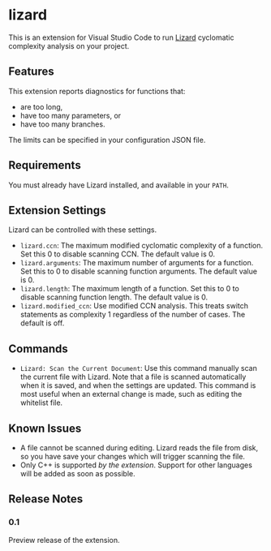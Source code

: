 # lizard

This is an extension for Visual Studio Code to run
[Lizard](https://github.com/terryyin/lizard) cyclomatic complexity analysis on
your project.

## Features

This extension reports diagnostics for functions that:

* are too long,
* have too many parameters, or
* have too many branches.

The limits can be specified in your configuration JSON file.

## Requirements

You must already have Lizard installed, and available in your `PATH`.

## Extension Settings

Lizard can be controlled with these settings.

* `lizard.ccn`: The maximum modified cyclomatic complexity of a function. Set
  this 0 to disable scanning CCN. The default value is 0.
* `lizard.arguments`: The maximum number of arguments for a function. Set this
  to 0 to disable scanning function arguments. The default value is 0.
* `lizard.length`: The maximum length of a function. Set this to 0 to disable
  scanning function length. The default value is 0.
* `lizard.modified_ccn`: Use modified CCN analysis. This treats switch
  statements as complexity 1 regardless of the number of cases. The default is
  off.

## Commands

* `Lizard: Scan the Current Document`: Use this command manually scan the
  current file with Lizard. Note that a file is scanned automatically when it is
  saved, and when the settings are updated. This command is most useful when an
  external change is made, such as editing the whitelist file.

## Known Issues

* A file cannot be scanned during editing. Lizard reads the file from disk, so
  you have save your changes which will trigger scanning the file.
* Only C++ is supported *by the extension*. Support for other languages will be
  added as soon as possible.

## Release Notes

### 0.1

Preview release of the extension.
